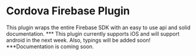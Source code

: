 # Cordova Firebase Plugin
This plugin wraps the entire Firebase SDK with an easy to use api and solid documentation.
*** This plugin currently supports iOS and will support android in the next week. Also, typings will be added soon!
***Documentation is coming soon.
